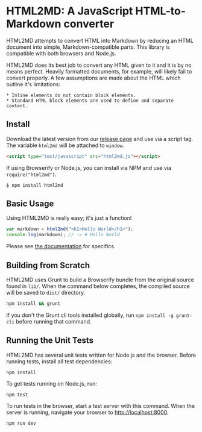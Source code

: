 # HTML2MD: A JavaScript HTML-to-Markdown converter

HTML2MD attempts to convert HTML into Markdown by reducing an HTML document into simple, Markdown-compatible parts. This library is compatible with both browsers and Node.js.

HTML2MD does its best job to convert any HTML given to it and it is by no means perfect. Heavily formatted documents, for example, will likely fail to convert properly. A few assumptions are made about the HTML which outline it's limitations:

    * Inline elements do not contain block elements.
    * Standard HTML block elements are used to define and separate content.

## Install

Download the latest version from our [release page](https://github.com/BeneathTheInk/html2md/releases) and use via a script tag. The variable `html2md` will be attached to `window`.

```html
<script type="text/javascript" src="html2md.js"></script>
```

If using Browserify or Node.js, you can install via NPM and use via `require("html2md")`.

```shell
$ npm install html2md
```

## Basic Usage

Using HTML2MD is really easy; it's just a function!

```javascript
var markdown = html2md("<h1>Hello World</h1>");
console.log(markdown); // -> # Hello World
```

Please see [the documentation](http://beneaththeink.github.io/html2md) for specifics.

## Building from Scratch

HTML2MD uses Grunt to build a Browserify bundle from the original source found in `lib/`. When the command below completes, the compiled source will be saved to `dist/` directory.

```bash
npm install && grunt
```

If you don't the Grunt cli tools installed globally, run `npm install -g grunt-cli` before running that command.

## Running the Unit Tests

HTML2MD has several unit tests written for Node.js and the browser. Before running tests, install all test dependencies:

```
npm install
```

To get tests running on Node.js, run:

```
npm test
```

To run tests in the browser, start a test server with this command. When the server is running, navigate your browser to <http://localhost:8000>.

```
npm run dev
```